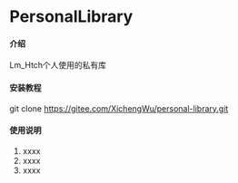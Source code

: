 # PersonalLibrary

#### 介绍
Lm_Htch个人使用的私有库

#### 安装教程

git clone https://gitee.com/XichengWu/personal-library.git

#### 使用说明

1.  xxxx
2.  xxxx
3.  xxxx